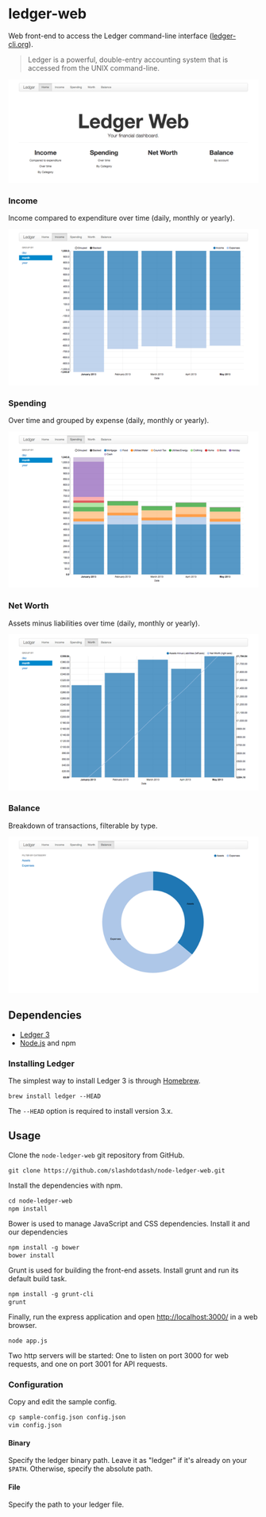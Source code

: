 # ledger-web

Web front-end to access the Ledger command-line interface ([ledger-cli.org](http://ledger-cli.org/)).

> Ledger is a powerful, double-entry accounting system that is accessed from the UNIX command-line.

![Ledger Web](doc/home-preview.png)

### Income

Income compared to expenditure over time (daily, monthly or yearly).

![Income](doc/income-preview.png)

### Spending

Over time and grouped by expense (daily, monthly or yearly).

![Spending](doc/spending-preview.png)

### Net Worth

Assets minus liabilities over time (daily, monthly or yearly).

![Net Worth](doc/net-worth-preview.png)

### Balance

Breakdown of transactions, filterable by type.

![Balance](doc/balance-preview.png)

## Dependencies

  * [Ledger 3](http://ledger-cli.org/)
  * [Node.js](nodejs.org) and npm

### Installing Ledger

The simplest way to install Ledger 3 is through [Homebrew](http://mxcl.github.com/homebrew/).

    brew install ledger --HEAD

The `--HEAD` option is required to install version 3.x.

## Usage

Clone the `node-ledger-web` git repository from GitHub.

    git clone https://github.com/slashdotdash/node-ledger-web.git

Install the dependencies with npm.

    cd node-ledger-web
    npm install

Bower is used to manage JavaScript and CSS dependencies. Install it and our dependencies

    npm install -g bower
    bower install

Grunt is used for building the front-end assets. Install grunt and run its default build task.

    npm install -g grunt-cli
    grunt

Finally, run the express application and open [http://localhost:3000/](http://localhost:3000/) in a web browser.

    node app.js

Two http servers will be started: One to listen on port 3000 for web requests, and one on port 3001 for API requests.

### Configuration

Copy and edit the sample config.

    cp sample-config.json config.json
    vim config.json

#### Binary

Specify the ledger binary path. Leave it as "ledger" if it's already on your `$PATH`. Otherwise, specify the absolute path.

#### File

Specify the path to your ledger file.

